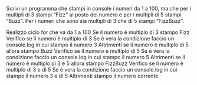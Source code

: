 Scrivi un programma che stampi in console i numeri da 1 a 100, ma che per i multipli di 3 stampi “Fizz” al posto del numero e per i multipli di 5 stampi “Buzz”. Per i numeri che sono sia multipli di 3 che di 5 stampi “FizzBuzz”.

Realizzo ciclo for che va da 1 a 100
Se il numero è multiplo di 3 stampo Fizz
Verifico se il numero è multiplo di 3
Se è vera la condizione faccio un console.log in cui stampo il numero 3
Altrimenti se il numero è multiplo di 5 allora stampo Buzz
Verifico se il numero è multiplo di 5
Se è vera la condizione faccio un console.log in cui stampo il numero 5
Altrimenti se il numero è multiplo di 3 e 5 allora stampo FizzBuzz
Verifico se il numero è multiplo di 3 e di 5
Se è vera la condizione faccio un console.log in cui stampo il numero 3 e di 5
Altrimenti stampo il numero corrente